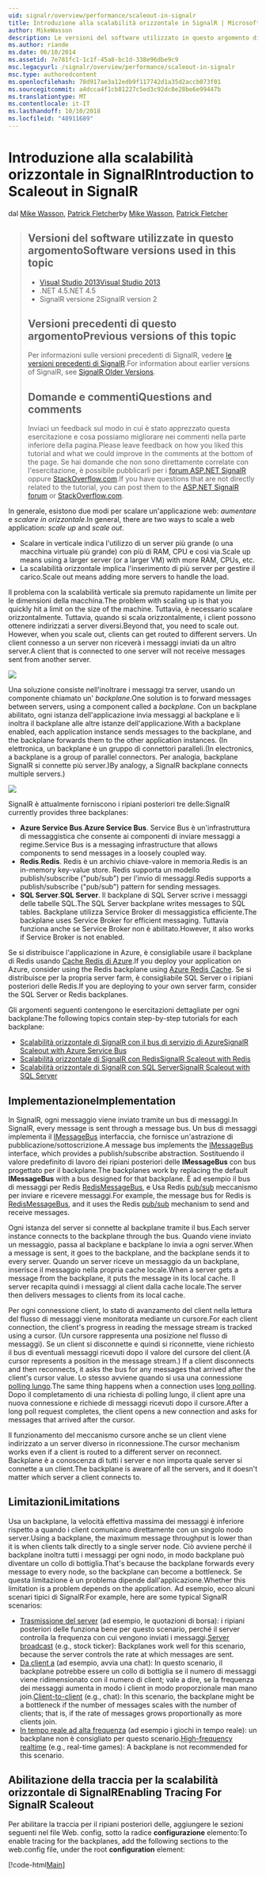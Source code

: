 ```yaml
---
uid: signalr/overview/performance/scaleout-in-signalr
title: Introduzione alla scalabilità orizzontale in SignalR | Microsoft Docs
author: MikeWasson
description: Le versioni del software utilizzato in questo argomento di Visual Studio 2013 .NET 4.5 SignalR le versioni precedenti la versione 2 di questo argomento per informazioni sulle versioni precedenti di...
ms.author: riande
ms.date: 06/10/2014
ms.assetid: 7e781fc1-1c1f-45a8-bc1d-338e96dbe9c9
msc.legacyurl: /signalr/overview/performance/scaleout-in-signalr
msc.type: authoredcontent
ms.openlocfilehash: 78d917ae3a12edb9f117742d1a35d2accb073f01
ms.sourcegitcommit: a4dcca4f1cb81227c5ed3c92dc0e28be6e99447b
ms.translationtype: MT
ms.contentlocale: it-IT
ms.lasthandoff: 10/10/2018
ms.locfileid: "48911689"
---
```

<a name="introduction-to-scaleout-in-signalr"></a><span data-ttu-id="f022a-103">Introduzione alla scalabilità orizzontale in SignalR</span><span class="sxs-lookup"><span data-stu-id="f022a-103">Introduction to Scaleout in SignalR</span></span>
====================
<span data-ttu-id="f022a-104">dal [Mike Wasson](https://github.com/MikeWasson), [Patrick Fletcher](https://github.com/pfletcher)</span><span class="sxs-lookup"><span data-stu-id="f022a-104">by [Mike Wasson](https://github.com/MikeWasson), [Patrick Fletcher](https://github.com/pfletcher)</span></span>

> ## <a name="software-versions-used-in-this-topic"></a><span data-ttu-id="f022a-105">Versioni del software utilizzate in questo argomento</span><span class="sxs-lookup"><span data-stu-id="f022a-105">Software versions used in this topic</span></span>
>
>
> - [<span data-ttu-id="f022a-106">Visual Studio 2013</span><span class="sxs-lookup"><span data-stu-id="f022a-106">Visual Studio 2013</span></span>](https://my.visualstudio.com/Downloads?q=visual%20studio%202013)
> - <span data-ttu-id="f022a-107">.NET 4.5</span><span class="sxs-lookup"><span data-stu-id="f022a-107">.NET 4.5</span></span>
> - <span data-ttu-id="f022a-108">SignalR versione 2</span><span class="sxs-lookup"><span data-stu-id="f022a-108">SignalR version 2</span></span>
>
>
>
> ## <a name="previous-versions-of-this-topic"></a><span data-ttu-id="f022a-109">Versioni precedenti di questo argomento</span><span class="sxs-lookup"><span data-stu-id="f022a-109">Previous versions of this topic</span></span>
>
> <span data-ttu-id="f022a-110">Per informazioni sulle versioni precedenti di SignalR, vedere [le versioni precedenti di SignalR](../older-versions/index.md).</span><span class="sxs-lookup"><span data-stu-id="f022a-110">For information about earlier versions of SignalR, see [SignalR Older Versions](../older-versions/index.md).</span></span>
>
> ## <a name="questions-and-comments"></a><span data-ttu-id="f022a-111">Domande e commenti</span><span class="sxs-lookup"><span data-stu-id="f022a-111">Questions and comments</span></span>
>
> <span data-ttu-id="f022a-112">Inviaci un feedback sul modo in cui è stato apprezzato questa esercitazione e cosa possiamo migliorare nei commenti nella parte inferiore della pagina.</span><span class="sxs-lookup"><span data-stu-id="f022a-112">Please leave feedback on how you liked this tutorial and what we could improve in the comments at the bottom of the page.</span></span> <span data-ttu-id="f022a-113">Se hai domande che non sono direttamente correlate con l'esercitazione, è possibile pubblicarli per i [forum ASP.NET SignalR](https://forums.asp.net/1254.aspx/1?ASP+NET+SignalR) oppure [StackOverflow.com](http://stackoverflow.com/).</span><span class="sxs-lookup"><span data-stu-id="f022a-113">If you have questions that are not directly related to the tutorial, you can post them to the [ASP.NET SignalR forum](https://forums.asp.net/1254.aspx/1?ASP+NET+SignalR) or [StackOverflow.com](http://stackoverflow.com/).</span></span>


<span data-ttu-id="f022a-114">In generale, esistono due modi per scalare un'applicazione web: *aumentare* e *scalare in orizzontale*.</span><span class="sxs-lookup"><span data-stu-id="f022a-114">In general, there are two ways to scale a web application: *scale up* and *scale out*.</span></span>

- <span data-ttu-id="f022a-115">Scalare in verticale indica l'utilizzo di un server più grande (o una macchina virtuale più grande) con più di RAM, CPU e così via.</span><span class="sxs-lookup"><span data-stu-id="f022a-115">Scale up means using a larger server (or a larger VM) with more RAM, CPUs, etc.</span></span>
- <span data-ttu-id="f022a-116">La scalabilità orizzontale implica l'inserimento di più server per gestire il carico.</span><span class="sxs-lookup"><span data-stu-id="f022a-116">Scale out means adding more servers to handle the load.</span></span>

<span data-ttu-id="f022a-117">Il problema con la scalabilità verticale sia premuto rapidamente un limite per le dimensioni della macchina.</span><span class="sxs-lookup"><span data-stu-id="f022a-117">The problem with scaling up is that you quickly hit a limit on the size of the machine.</span></span> <span data-ttu-id="f022a-118">Tuttavia, è necessario scalare orizzontalmente. Tuttavia, quando si scala orizzontalmente, i client possono ottenere indirizzati a server diversi.</span><span class="sxs-lookup"><span data-stu-id="f022a-118">Beyond that, you need to scale out. However, when you scale out, clients can get routed to different servers.</span></span> <span data-ttu-id="f022a-119">Un client connesso a un server non riceverà i messaggi inviati da un altro server.</span><span class="sxs-lookup"><span data-stu-id="f022a-119">A client that is connected to one server will not receive messages sent from another server.</span></span>

![](scaleout-in-signalr/_static/image1.png)

<span data-ttu-id="f022a-120">Una soluzione consiste nell'inoltrare i messaggi tra server, usando un componente chiamato un' *backplane*.</span><span class="sxs-lookup"><span data-stu-id="f022a-120">One solution is to forward messages between servers, using a component called a *backplane*.</span></span> <span data-ttu-id="f022a-121">Con un backplane abilitato, ogni istanza dell'applicazione invia messaggi al backplane e li inoltra il backplane alle altre istanze dell'applicazione.</span><span class="sxs-lookup"><span data-stu-id="f022a-121">With a backplane enabled, each application instance sends messages to the backplane, and the backplane forwards them to the other application instances.</span></span> <span data-ttu-id="f022a-122">(In elettronica, un backplane è un gruppo di connettori paralleli.</span><span class="sxs-lookup"><span data-stu-id="f022a-122">(In electronics, a backplane is a group of parallel connectors.</span></span> <span data-ttu-id="f022a-123">Per analogia, backplane SignalR si connette più server.)</span><span class="sxs-lookup"><span data-stu-id="f022a-123">By analogy, a SignalR backplane connects multiple servers.)</span></span>

![](scaleout-in-signalr/_static/image2.png)

<span data-ttu-id="f022a-124">SignalR è attualmente forniscono i ripiani posteriori tre delle:</span><span class="sxs-lookup"><span data-stu-id="f022a-124">SignalR currently provides three backplanes:</span></span>

- <span data-ttu-id="f022a-125">**Azure Service Bus**.</span><span class="sxs-lookup"><span data-stu-id="f022a-125">**Azure Service Bus**.</span></span> <span data-ttu-id="f022a-126">Service Bus è un'infrastruttura di messaggistica che consente ai componenti di inviare messaggi a regime.</span><span class="sxs-lookup"><span data-stu-id="f022a-126">Service Bus is a messaging infrastructure that allows components to send messages in a loosely coupled way.</span></span>
- <span data-ttu-id="f022a-127">**Redis**.</span><span class="sxs-lookup"><span data-stu-id="f022a-127">**Redis**.</span></span> <span data-ttu-id="f022a-128">Redis è un archivio chiave-valore in memoria.</span><span class="sxs-lookup"><span data-stu-id="f022a-128">Redis is an in-memory key-value store.</span></span> <span data-ttu-id="f022a-129">Redis supporta un modello publish/subscribe ("pub/sub") per l'invio di messaggi.</span><span class="sxs-lookup"><span data-stu-id="f022a-129">Redis supports a publish/subscribe ("pub/sub") pattern for sending messages.</span></span>
- <span data-ttu-id="f022a-130">**SQL Server**.</span><span class="sxs-lookup"><span data-stu-id="f022a-130">**SQL Server**.</span></span> <span data-ttu-id="f022a-131">Il backplane di SQL Server scrive i messaggi delle tabelle SQL.</span><span class="sxs-lookup"><span data-stu-id="f022a-131">The SQL Server backplane writes messages to SQL tables.</span></span> <span data-ttu-id="f022a-132">Backplane utilizza Service Broker di messaggistica efficiente.</span><span class="sxs-lookup"><span data-stu-id="f022a-132">The backplane uses Service Broker for efficient messaging.</span></span> <span data-ttu-id="f022a-133">Tuttavia funziona anche se Service Broker non è abilitato.</span><span class="sxs-lookup"><span data-stu-id="f022a-133">However, it also works if Service Broker is not enabled.</span></span>

<span data-ttu-id="f022a-134">Se si distribuisce l'applicazione in Azure, è consigliabile usare il backplane di Redis usando [Cache Redis di Azure](https://azure.microsoft.com/services/cache/).</span><span class="sxs-lookup"><span data-stu-id="f022a-134">If you deploy your application on Azure, consider using the Redis backplane using [Azure Redis Cache](https://azure.microsoft.com/services/cache/).</span></span> <span data-ttu-id="f022a-135">Se si distribuisce per la propria server farm, è consigliabile SQL Server o i ripiani posteriori delle Redis.</span><span class="sxs-lookup"><span data-stu-id="f022a-135">If you are deploying to your own server farm, consider the SQL Server or Redis backplanes.</span></span>

<span data-ttu-id="f022a-136">Gli argomenti seguenti contengono le esercitazioni dettagliate per ogni backplane:</span><span class="sxs-lookup"><span data-stu-id="f022a-136">The following topics contain step-by-step tutorials for each backplane:</span></span>

- [<span data-ttu-id="f022a-137">Scalabilità orizzontale di SignalR con il bus di servizio di Azure</span><span class="sxs-lookup"><span data-stu-id="f022a-137">SignalR Scaleout with Azure Service Bus</span></span>](scaleout-with-windows-azure-service-bus.md)
- [<span data-ttu-id="f022a-138">Scalabilità orizzontale di SignalR con Redis</span><span class="sxs-lookup"><span data-stu-id="f022a-138">SignalR Scaleout with Redis</span></span>](scaleout-with-redis.md)
- [<span data-ttu-id="f022a-139">Scalabilità orizzontale di SignalR con SQL Server</span><span class="sxs-lookup"><span data-stu-id="f022a-139">SignalR Scaleout with SQL Server</span></span>](scaleout-with-sql-server.md)

## <a name="implementation"></a><span data-ttu-id="f022a-140">Implementazione</span><span class="sxs-lookup"><span data-stu-id="f022a-140">Implementation</span></span>

<span data-ttu-id="f022a-141">In SignalR, ogni messaggio viene inviato tramite un bus di messaggi.</span><span class="sxs-lookup"><span data-stu-id="f022a-141">In SignalR, every message is sent through a message bus.</span></span> <span data-ttu-id="f022a-142">Un bus di messaggi implementa il [IMessageBus](https://msdn.microsoft.com/library/microsoft.aspnet.signalr.messaging.imessagebus(v=vs.100).aspx) interfaccia, che fornisce un'astrazione di pubblicazione/sottoscrizione.</span><span class="sxs-lookup"><span data-stu-id="f022a-142">A message bus implements the [IMessageBus](https://msdn.microsoft.com/library/microsoft.aspnet.signalr.messaging.imessagebus(v=vs.100).aspx) interface, which provides a publish/subscribe abstraction.</span></span> <span data-ttu-id="f022a-143">Sostituendo il valore predefinito di lavoro dei ripiani posteriori delle **IMessageBus** con bus progettato per il backplane.</span><span class="sxs-lookup"><span data-stu-id="f022a-143">The backplanes work by replacing the default **IMessageBus** with a bus designed for that backplane.</span></span> <span data-ttu-id="f022a-144">È ad esempio il bus di messaggi per Redis [RedisMessageBus](https://msdn.microsoft.com/library/microsoft.aspnet.signalr.redis.redismessagebus(v=vs.100).aspx), e Usa Redis [pub/sub](http://redis.io/topics/pubsub) meccanismo per inviare e ricevere messaggi.</span><span class="sxs-lookup"><span data-stu-id="f022a-144">For example, the message bus for Redis is [RedisMessageBus](https://msdn.microsoft.com/library/microsoft.aspnet.signalr.redis.redismessagebus(v=vs.100).aspx), and it uses the Redis [pub/sub](http://redis.io/topics/pubsub) mechanism to send and receive messages.</span></span>

<span data-ttu-id="f022a-145">Ogni istanza del server si connette al backplane tramite il bus.</span><span class="sxs-lookup"><span data-stu-id="f022a-145">Each server instance connects to the backplane through the bus.</span></span> <span data-ttu-id="f022a-146">Quando viene inviato un messaggio, passa al backplane e backplane lo invia a ogni server.</span><span class="sxs-lookup"><span data-stu-id="f022a-146">When a message is sent, it goes to the backplane, and the backplane sends it to every server.</span></span> <span data-ttu-id="f022a-147">Quando un server riceve un messaggio da un backplane, inserisce il messaggio nella propria cache locale.</span><span class="sxs-lookup"><span data-stu-id="f022a-147">When a server gets a message from the backplane, it puts the message in its local cache.</span></span> <span data-ttu-id="f022a-148">Il server recapita quindi i messaggi al client dalla cache locale.</span><span class="sxs-lookup"><span data-stu-id="f022a-148">The server then delivers messages to clients from its local cache.</span></span>

<span data-ttu-id="f022a-149">Per ogni connessione client, lo stato di avanzamento del client nella lettura del flusso di messaggi viene monitorata mediante un cursore.</span><span class="sxs-lookup"><span data-stu-id="f022a-149">For each client connection, the client's progress in reading the message stream is tracked using a cursor.</span></span> <span data-ttu-id="f022a-150">(Un cursore rappresenta una posizione nel flusso di messaggi). Se un client si disconnette e quindi si riconnette, viene richiesto il bus di eventuali messaggi ricevuti dopo il valore del cursore del client.</span><span class="sxs-lookup"><span data-stu-id="f022a-150">(A cursor represents a position in the message stream.) If a client disconnects and then reconnects, it asks the bus for any messages that arrived after the client's cursor value.</span></span> <span data-ttu-id="f022a-151">Lo stesso avviene quando si usa una connessione [polling lungo](../getting-started/introduction-to-signalr.md#transports).</span><span class="sxs-lookup"><span data-stu-id="f022a-151">The same thing happens when a connection uses [long polling](../getting-started/introduction-to-signalr.md#transports).</span></span> <span data-ttu-id="f022a-152">Dopo il completamento di una richiesta di polling lungo, il client apre una nuova connessione e richiede di messaggi ricevuti dopo il cursore.</span><span class="sxs-lookup"><span data-stu-id="f022a-152">After a long poll request completes, the client opens a new connection and asks for messages that arrived after the cursor.</span></span>

<span data-ttu-id="f022a-153">Il funzionamento del meccanismo cursore anche se un client viene indirizzato a un server diverso in riconnessione.</span><span class="sxs-lookup"><span data-stu-id="f022a-153">The cursor mechanism works even if a client is routed to a different server on reconnect.</span></span> <span data-ttu-id="f022a-154">Backplane è a conoscenza di tutti i server e non importa quale server si connette a un client.</span><span class="sxs-lookup"><span data-stu-id="f022a-154">The backplane is aware of all the servers, and it doesn't matter which server a client connects to.</span></span>

## <a name="limitations"></a><span data-ttu-id="f022a-155">Limitazioni</span><span class="sxs-lookup"><span data-stu-id="f022a-155">Limitations</span></span>

<span data-ttu-id="f022a-156">Usa un backplane, la velocità effettiva massima dei messaggi è inferiore rispetto a quando i client comunicano direttamente con un singolo nodo server.</span><span class="sxs-lookup"><span data-stu-id="f022a-156">Using a backplane, the maximum message throughput is lower than it is when clients talk directly to a single server node.</span></span> <span data-ttu-id="f022a-157">Ciò avviene perché il backplane inoltra tutti i messaggi per ogni nodo, in modo backplane può diventare un collo di bottiglia.</span><span class="sxs-lookup"><span data-stu-id="f022a-157">That's because the backplane forwards every message to every node, so the backplane can become a bottleneck.</span></span> <span data-ttu-id="f022a-158">Se questa limitazione è un problema dipende dall'applicazione.</span><span class="sxs-lookup"><span data-stu-id="f022a-158">Whether this limitation is a problem depends on the application.</span></span> <span data-ttu-id="f022a-159">Ad esempio, ecco alcuni scenari tipici di SignalR:</span><span class="sxs-lookup"><span data-stu-id="f022a-159">For example, here are some typical SignalR scenarios:</span></span>

- <span data-ttu-id="f022a-160">[Trasmissione del server](../getting-started/tutorial-server-broadcast-with-signalr.md) (ad esempio, le quotazioni di borsa): i ripiani posteriori delle funziona bene per questo scenario, perché il server controlla la frequenza con cui vengono inviati i messaggi.</span><span class="sxs-lookup"><span data-stu-id="f022a-160">[Server broadcast](../getting-started/tutorial-server-broadcast-with-signalr.md) (e.g., stock ticker): Backplanes work well for this scenario, because the server controls the rate at which messages are sent.</span></span>
- <span data-ttu-id="f022a-161">[Da client a](../getting-started/tutorial-getting-started-with-signalr.md) (ad esempio, avvia una chat): In questo scenario, il backplane potrebbe essere un collo di bottiglia se il numero di messaggi viene ridimensionato con il numero di client; vale a dire, se la frequenza dei messaggi aumenta in modo i client in modo proporzionale man mano join.</span><span class="sxs-lookup"><span data-stu-id="f022a-161">[Client-to-client](../getting-started/tutorial-getting-started-with-signalr.md) (e.g., chat): In this scenario, the backplane might be a bottleneck if the number of messages scales with the number of clients; that is, if the rate of messages grows proportionally as more clients join.</span></span>
- <span data-ttu-id="f022a-162">[In tempo reale ad alta frequenza](../getting-started/tutorial-high-frequency-realtime-with-signalr.md) (ad esempio i giochi in tempo reale): un backplane non è consigliato per questo scenario.</span><span class="sxs-lookup"><span data-stu-id="f022a-162">[High-frequency realtime](../getting-started/tutorial-high-frequency-realtime-with-signalr.md) (e.g., real-time games): A backplane is not recommended for this scenario.</span></span>

## <a name="enabling-tracing-for-signalr-scaleout"></a><span data-ttu-id="f022a-163">Abilitazione della traccia per la scalabilità orizzontale di SignalR</span><span class="sxs-lookup"><span data-stu-id="f022a-163">Enabling Tracing For SignalR Scaleout</span></span>

<span data-ttu-id="f022a-164">Per abilitare la traccia per il ripiani posteriori delle, aggiungere le sezioni seguenti nel file Web. config, sotto la radice **configurazione** elemento:</span><span class="sxs-lookup"><span data-stu-id="f022a-164">To enable tracing for the backplanes, add the following sections to the web.config file, under the root **configuration** element:</span></span>

[!code-html[Main](scaleout-in-signalr/samples/sample1.html)]
